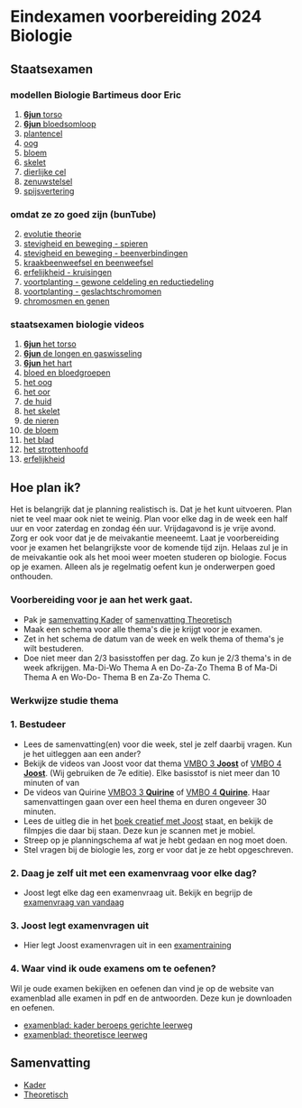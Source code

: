 # Eindexamen voorbereiding 2024 Biologie

## Staatsexamen

### modellen Biologie Bartimeus door Eric
1. [**6jun** torso](https://youtu.be/zriNETvsp-A?si=ckdktF1Q1S7NoSvY)
2. [**6jun** bloedsomloop](https://youtu.be/8LlejL7mkSU?si=LSFZjy86zovqM8mo)
1. [plantencel](https://youtu.be/39W8q-zryAE?si=3J_v8jS5GROFQjUA)
1. [oog](https://youtu.be/AfX3aBN-__s?si=oZtvctVbiKlPrBUJ)
1. [bloem](https://youtu.be/2Z0IbT_p5Rc?si=oeu4R1tj3DWM12Gr)
1. [skelet](https://youtu.be/N04SLR6JaDY?si=HUgoIIlF2N0H6NVr)
1. [dierlijke cel](https://youtu.be/jeEWldHnsEg?si=90d7wOcmb8XXv7CQ)
1. [zenuwstelsel](https://youtu.be/rdGDczb_fBA?si=2kF3ocHGZCYJhxQS)
1. [spijsvertering](https://youtu.be/FMO93h1UrRE?si=2-Q_2imr2OuKD5cU)

### omdat ze zo goed zijn (bunTube)
2. [evolutie theorie](https://www.youtube.com/watch?v=7ANeMGkCcOkU)
3. [stevigheid en beweging - spieren](https://www.youtube.com/watch?v=e2ny3JWS2DU)
4. [stevigheid en beweging - beenverbindingen](https://www.youtube.com/watch?v=Y3ukTmznI28)
4. [kraakbeenweefsel en beenweefsel](https://www.youtube.com/watch?v=yi_fk4RCjKM)
4. [erfelijkheid - kruisingen](https://www.youtube.com/watch?v=QU0f67Z2iBE)
5. [voortplanting - gewone celdeling en reductiedeling](https://www.youtube.com/watch?v=9vd0dOgsGbA)
6. [voortplanting - geslachtschromomen](https://www.youtube.com/watch?v=SzEF4kmv9RA)
7. [chromosmen en genen](https://www.youtube.com/watch?v=VK2OhxYmWgo)

### staatsexamen biologie videos
1. [**6jun** het torso](https://www.youtube.com/watch?v=6qPfGG47a8M)
2. [**6jun** de longen en gaswisseling](https://www.youtube.com/watch?v=mQFkGviZZJM)
3. [**6jun** het hart](https://www.youtube.com/watch?v=fAyW-SKwD7w)
2. [bloed en bloedgroepen](https://www.youtube.com/watch?v=QIM_BiWruB0)
1. [het oog](https://www.youtube.com/watch?v=S_I_j7qHA_E)
1. [het oor](https://www.youtube.com/watch?v=VaCoPdn29B0)
2. [de huid](https://www.youtube.com/watch?v=l0Zr9wxcss4)
3. [het skelet](https://www.youtube.com/watch?v=OVB9kBUpyzc)
4. [de nieren](https://www.youtube.com/watch?v=YhmDxKdOkEc)
4. [de bloem](https://www.youtube.com/watch?v=i7gIkqe_pYg)
4. [het blad](https://www.youtube.com/watch?v=916DSQG7oi4)
4. [het strottenhoofd](https://www.youtube.com/watch?v=c71bGzrqZEQ)
4. [erfelijkheid](https://www.youtube.com/watch?v=5gRoHtHuwdM)



## Hoe plan ik?

Het is belangrijk dat je planning realistisch is. Dat je het kunt uitvoeren. Plan niet te veel maar ook niet te weinig. Plan voor elke dag in de week een half uur en voor zaterdag en zondag één uur. Vrijdagavond is je vrije avond. Zorg er ook voor dat je de meivakantie meeneemt. Laat je voorbereiding voor je examen het belangrijkste voor de komende tijd zijn. Helaas zul je in de meivakantie ook als het mooi weer moeten studeren op biologie. Focus op je examen. Alleen als je regelmatig oefent kun je onderwerpen goed onthouden.

### Voorbereiding voor je aan het werk gaat.
* Pak je [samenvatting Kader](https://edequartel.github.io/biologie/samenvattingen/k/SV3K4K.pdf) of [samenvatting Theoretisch](https://edequartel.github.io/biologie/samenvattingen/tl/SV3T4T.pdf)
* Maak een schema voor alle thema's die je krijgt voor je examen.
* Zet in het schema de datum van de week en welk thema of thema's je wilt bestuderen.
* Doe niet meer dan 2/3 basisstoffen per dag. Zo kun je 2/3 thema's in de week afkrijgen. Ma-Di-Wo Thema A en Do-Za-Zo Thema B of Ma-Di Thema A en Wo-Do- Thema B en Za-Zo Thema C.

### Werkwijze studie thema

### 1. Bestudeer
* Lees de samenvatting(en) voor die week, stel je zelf daarbij vragen. Kun je het uitleggen aan een ander?
* Bekijk de videos van Joost voor dat thema [VMBO 3 **Joost**](https://www.biologiemetjoost.nl/kopie-van-leerjaar-1-1) of [VMBO 4 **Joost**](https://www.biologiemetjoost.nl/kopie-van-leerjaar-2). (Wij gebruiken de 7e editie). Elke basisstof is niet meer dan 10 minuten of van 
* De videos van Quirine [VMBO3 3 **Quirine**](https://www.youtube.com/playlist?list=PLiMG27RmfH5RodfKzrelIsTXNC-5iaDo4) of [VMBO 4 **Quirine**](https://www.youtube.com/playlist?list=PLiMG27RmfH5Qed_SJqXzGThpxV8KSS_MW). Haar samenvattingen gaan over een heel thema en duren ongeveer 30 minuten.
* Lees de uitleg die in het [boek creatief met Joost](https://www.youtube.com/playlist?list=PLr1tx9agautGJ1fSRVegyNlTrCV1dekdD) staat, en bekijk de filmpjes die daar bij staan. Deze kun je scannen met je mobiel.
* Streep op je planningschema af wat je hebt gedaan en nog moet doen.
* Stel vragen bij de biologie les, zorg er voor dat je ze hebt opgeschreven.

<!--
* Alleen als je tijd over heb ga je in de [Verdieping](https://www.youtube.com/playlist?list=PLr1tx9agautHQfbG_7uepE8-Kp_dYXFEK).
-->

### 2. Daag je zelf uit met een examenvraag voor elke dag?

* Joost legt elke dag een examenvraag uit. Bekijk en begrijp de [examenvraag van vandaag](https://www.youtube.com/playlist?list=PLr1tx9agautFQi2hvDJncGRfXs8yV_vMm)

### 3. Joost legt examenvragen uit

* Hier legt Joost examenvragen uit in een [examentraining](https://www.youtube.com/playlist?list=PLr1tx9agautGHCqS47f8w94ZKiyAULOnE)


### 4. Waar vind ik oude examens om te oefenen?

Wil je oude examen bekijken en oefenen dan vind je op de website van examenblad alle examen in pdf en de antwoorden. Deze kun je downloaden en oefenen. 

* [examenblad: kader beroeps gerichte leerweg](https://www.examenblad.nl/2024/vmbo-kb/vakken/exacte-vakken/biologie-vmbo-kb)
* [examenblad: theoretisce leerweg](https://www.examenblad.nl/2024/vmbo-gl/vakken/exacte-vakken/biologie-vmbo-gl-tl)



## Samenvatting

* [Kader](https://edequartel.github.io/biologie/samenvattingen/k/SV3K4K.pdf)
* [Theoretisch](https://edequartel.github.io/biologie/samenvattingen/k/SV3K4K.pdf)

<!--
## Video's

### Samenvatting Joost elke basisstof van een thema (50min)
* [Samenvatting per Thema en Basisstof van Leerjaar 3 **Joost**](https://www.biologiemetjoost.nl/kopie-van-leerjaar-1-1)
* [Samenvatting per Thema en Basisstof van Leerjaar 4 **Joost**](https://www.biologiemetjoost.nl/kopie-van-leerjaar-2)

* ### Samenvattingen Quirine elke thema (30min)
* [Samenvatting per thema leerjaar 3 **Quirine**](https://www.youtube.com/playlist?list=PLiMG27RmfH5RodfKzrelIsTXNC-5iaDo4)
* [Samenvatting per thema leerjaar 4 **Quirine**](https://www.youtube.com/playlist?list=PLiMG27RmfH5Qed_SJqXzGThpxV8KSS_MW)
* -->
